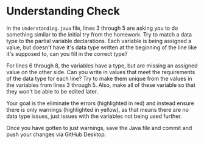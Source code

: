 # Understanding Check

In the `Understanding.java` file, lines 3 through 5 are asking you to do something similar to the initial try from the homework. Try to match a data type to the partial variable declarations. Each variable is being assigned a value, but doesn't have it's data type written at the beginning of the line like it's supposed to, can you fill in the correct type?

For lines 6 through 8, the variables have a type, but are missing an assigned value on the other side. Can you write in values that meet the requirements of the data type for each line? Try to make them unique from the values in the variables from lines 3 through 5. Also, make all of these variable so that they won't be able to be edited later.

Your goal is the eliminate the errors (highlighted in red) and instead ensure there is only warnings (highlighted in yellow), as that means there are no data type issues, just issues with the variables not being used further.

Once you have gotten to just warnings, save the Java file and commit and push your changes via GitHub Desktop.
